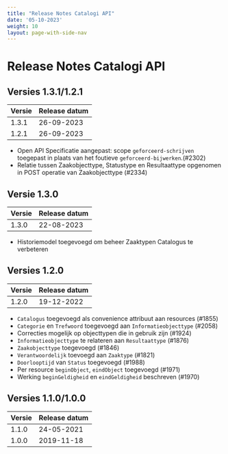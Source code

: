 ```yaml
---
title: "Release Notes Catalogi API"
date: '05-10-2023'
weight: 10
layout: page-with-side-nav
---
```

# Release Notes Catalogi API

## Versies 1.3.1/1.2.1

Versie   | Release datum 
-------- | ------------- 
1.3.1    | 26-09-2023    
1.2.1    | 26-09-2023    

- Open API Specificatie aangepast: scope `geforceerd-schrijven` toegepast in plaats van het foutieve `geforceerd-bijwerken`.(#2302) 
- Relatie tussen Zaakobjecttype, Statustype en Resultaattype opgenomen in POST operatie van Zaakobjecttype (#2334) 

## Versie 1.3.0

Versie   | Release datum 
-------- | ------------- 
1.3.0    | 22-08-2023    

- Historiemodel toegevoegd om beheer Zaaktypen Catalogus te verbeteren

## Versies 1.2.0

Versie   | Release datum 
-------- | ------------- 
1.2.0    | 19-12-2022    

- `Catalogus` toegevoegd als convenience attribuut aan resources (#1855)
- `Categorie` en `Trefwoord` toegevoegd aan `Informatieobjecttype` (#2058)
- Correcties mogelijk op objecttypen die in gebruik zijn (#1924)
- `Informatieobjecttype` te relateren aan `Resultaattype` (#1876)
- `Zaakobjecttype` toegevoegd (#1846)
- `Verantwoordelijk` toevoegd aan `Zaaktype` (#1821)
- `Doorlooptijd` van `Status` toegevoegd (#1988)
- Per resource `beginObject`, `eindObject` toegevoegd (#1971)
- Werking `beginGeldigheid` en `eindGeldigheid` beschreven (#1970)

## Versies 1.1.0/1.0.0

Versie   | Release datum 
-------- | ------------- 
1.1.0    | 24-05-2021    
1.0.0    | 2019-11-18